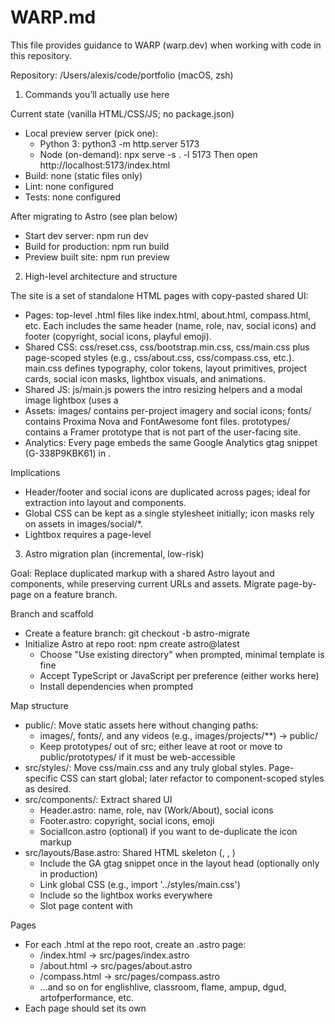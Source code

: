 # WARP.md

This file provides guidance to WARP (warp.dev) when working with code in this repository.

Repository: /Users/alexis/code/portfolio (macOS, zsh)

1) Commands you’ll actually use here

Current state (vanilla HTML/CSS/JS; no package.json)
- Local preview server (pick one):
  - Python 3: python3 -m http.server 5173
  - Node (on-demand): npx serve -s . -l 5173
  Then open http://localhost:5173/index.html
- Build: none (static files only)
- Lint: none configured
- Tests: none configured

After migrating to Astro (see plan below)
- Start dev server: npm run dev
- Build for production: npm run build
- Preview built site: npm run preview

2) High-level architecture and structure

The site is a set of standalone HTML pages with copy-pasted shared UI:
- Pages: top-level .html files like index.html, about.html, compass.html, etc. Each includes the same header (name, role, nav, social icons) and footer (copyright, social icons, playful emoji).
- Shared CSS: css/reset.css, css/bootstrap.min.css, css/main.css plus page-scoped styles (e.g., css/about.css, css/compass.css, etc.). main.css defines typography, color tokens, layout primitives, project cards, social icon masks, lightbox visuals, and animations.
- Shared JS: js/main.js powers the intro resizing helpers and a modal image lightbox (uses a <dialog id="lightbox"> element when present on a page, e.g., compass.html). Some pages include small inline scripts for responsive sizing.
- Assets: images/ contains per-project imagery and social icons; fonts/ contains Proxima Nova and FontAwesome font files. prototypes/ contains a Framer prototype that is not part of the user-facing site.
- Analytics: Every page embeds the same Google Analytics gtag snippet (G-338P9KBK61) in <head>.

Implications
- Header/footer and social icons are duplicated across pages; ideal for extraction into layout and components.
- Global CSS can be kept as a single stylesheet initially; icon masks rely on assets in images/social/*.
- Lightbox requires a page-level <dialog id="lightbox">; include it in a shared layout to keep behavior consistent.

3) Astro migration plan (incremental, low-risk)

Goal: Replace duplicated markup with a shared Astro layout and components, while preserving current URLs and assets. Migrate page-by-page on a feature branch.

Branch and scaffold
- Create a feature branch: git checkout -b astro-migrate
- Initialize Astro at repo root: npm create astro@latest
  - Choose "Use existing directory" when prompted, minimal template is fine
  - Accept TypeScript or JavaScript per preference (either works here)
  - Install dependencies when prompted

Map structure
- public/: Move static assets here without changing paths:
  - images/, fonts/, and any videos (e.g., images/projects/**) → public/
  - Keep prototypes/ out of src; either leave at root or move to public/prototypes/ if it must be web-accessible
- src/styles/: Move css/main.css and any truly global styles. Page-specific CSS can start global; later refactor to component-scoped styles as desired.
- src/components/: Extract shared UI
  - Header.astro: name, role, nav (Work/About), social icons
  - Footer.astro: copyright, social icons, emoji
  - SocialIcon.astro (optional) if you want to de-duplicate the icon markup
- src/layouts/Base.astro: Shared HTML skeleton (<html>, <head>, <body>)
  - Include the GA gtag snippet once in the layout head (optionally only in production)
  - Link global CSS (e.g., import '../styles/main.css')
  - Include <dialog id="lightbox"></dialog> so the lightbox works everywhere
  - Slot page content with <slot />

Pages
- For each .html at the repo root, create an .astro page:
  - /index.html → src/pages/index.astro
  - /about.html → src/pages/about.astro
  - /compass.html → src/pages/compass.astro
  - …and so on for englishlive, classroom, flame, ampup, dgud, artofperformance, etc.
- Each page should set its own <title> and any meta tags in the layout’s <head> via Astro’s set:html or frontmatter props if you split those out later.
- Inline scripts specific to a page can remain inline within that page’s .astro for now.

Scripts
- Move js/main.js to something like public/js/main.js or src/scripts/main.js
  - If using public/js/main.js: reference it once in the Base layout before </body>
  - If using src/scripts with bundling: add a <script> in the layout that imports it, or inline only the code you need
- Ensure the lightbox listeners bind once (placing the script in the shared layout avoids per-page duplication). Keep <dialog id="lightbox"> in the layout.

Commands
- After initialization, you’ll have:
  - npm run dev (default 4321/3000/5173 depending on template; use the port it prints)
  - npm run build → outputs to dist/
  - npm run preview → serves the built site locally

URL parity and cleanup
- Keep existing page slugs (about, compass, etc.) so inbound links keep working. Astro pages named about.astro deploy as /about.
- Once each page is validated, remove the legacy .html counterpart (or keep temporarily while you migrate others). Commit in small, reviewable chunks.

4) Ancillary docs and rules discovered
- WARP.md: newly created by this change
- README.md: not present
- CLAUDE.md / Cursor rules / GitHub Copilot instructions: not present
- Linting/formatting/testing configs: not present (no package.json, no eslint/prettier/vitest)

Notes for future changes
- Do not introduce generic policies here; keep this file focused on concrete commands and structure. If you add tooling (npm scripts, eslint, tests), update “Commands” accordingly and briefly note where configs live.

